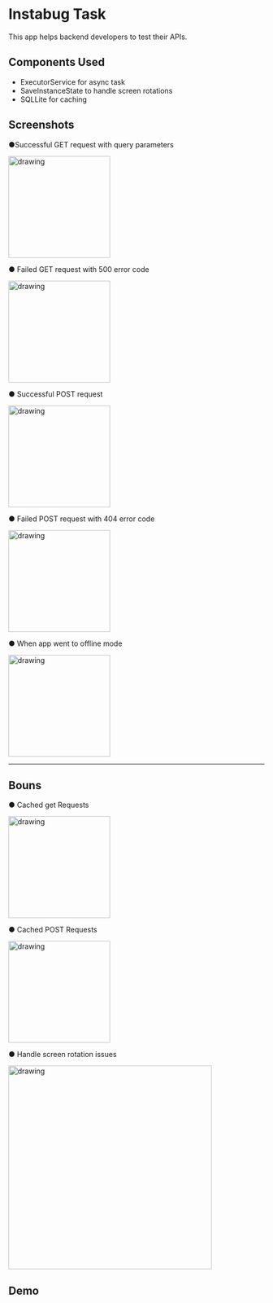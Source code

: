 
# Instabug Task

This app helps backend developers to test their APIs.


## Components Used
- ExecutorService for async task
- SaveInstanceState to handle screen rotations
- SQLLite for caching


## Screenshots

●Successful GET request with query parameters

<img src="https://github.com/kamelelrefaie/InstabugTask/blob/master/assests/GET%20Request.jpeg" alt="drawing" width="200"/>

● Failed GET request with 500 error code

<img src="https://github.com/kamelelrefaie/InstabugTask/blob/master/assests/GET500.jpeg" alt="drawing" width="200"/>

● Successful POST request

<img src="https://github.com/kamelelrefaie/InstabugTask/blob/master/assests/PostRequest.jpeg" alt="drawing" width="200"/>

● Failed POST request with 404 error code

<img src="https://github.com/kamelelrefaie/InstabugTask/blob/master/assests/POST404.jpeg" alt="drawing" width="200"/>

● When app went to offline mode

<img src="https://github.com/kamelelrefaie/InstabugTask/blob/master/assests/OFFLINE.jpeg" alt="drawing" width="200"/>







------------------------------------

## Bouns

● Cached get Requests

<img src="https://github.com/kamelelrefaie/InstabugTask/blob/master/assests/GET%20Cached.jpeg" alt="drawing" width="200"/>

● Cached POST Requests

<img src="https://github.com/kamelelrefaie/InstabugTask/blob/master/assests/POST%20Cashed.jpeg" alt="drawing" width="200"/>

● Handle screen rotation issues

<img src="https://github.com/kamelelrefaie/InstabugTask/blob/master/assests/screen_rotation.jpeg" alt="drawing" width="400"/>











## Demo



